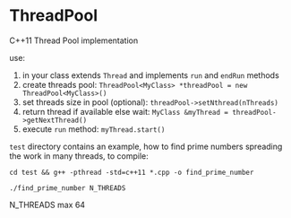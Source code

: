 # ThreadPool
C++11 Thread Pool implementation 

use:

1. in your class extends `Thread` and implements `run` and `endRun` methods
2. create threads pool: `ThreadPool<MyClass> *threadPool = new ThreadPool<MyClass>()`
3. set threads size in pool (optional): `threadPool->setNthread(nThreads)`
4. return thread if available else wait: `MyClass &myThread = threadPool->getNextThread()`
5. execute `run` method: `myThread.start()`


`test` directory contains an example, how to find prime numbers spreading the work in many threads, to compile:

`cd test && g++ -pthread -std=c++11 *.cpp -o find_prime_number`

`./find_prime_number N_THREADS`

N_THREADS max 64

